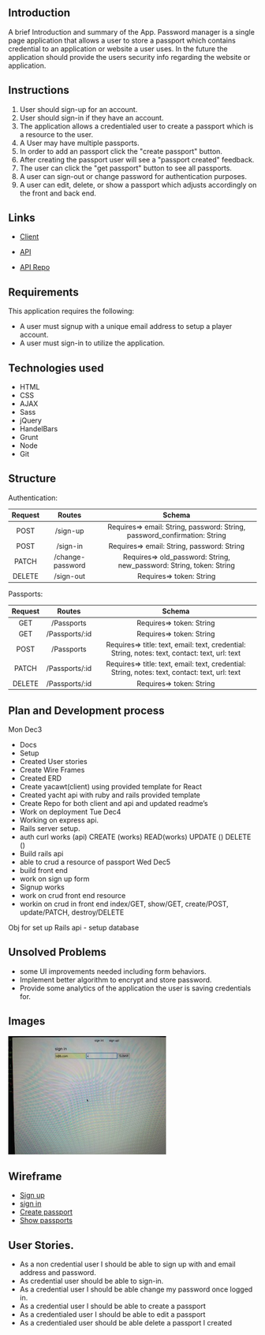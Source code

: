 ## Introduction

A brief Introduction and summary of the App.
Password manager is a single page application that allows a user to store a passport which contains credential to an application or website a user uses.
In the future the application should provide the users security info regarding the website or application.

## Instructions
1. User should sign-up for an account.
2. User should sign-in if they have an account.
3. The application allows a credentialed user to create a passport which is a resource to the user.
4. A User may have multiple passports.
5. In order to add an passport click the "create passport" button.
6. After creating the passport user will see a "passport created" feedback.
7. The user can click the "get passport" button to see all passports.
8. A user can sign-out or change password for authentication purposes.
9. A user can edit, delete, or show a passport which adjusts accordingly on the front and back end.

## Links

  - [Client](https://acharlesl.github.io/Password-Manager-app/)

  - [API](https://passportman-api.herokuapp.com/)

  - [API Repo](https://github.com/ACharlesL/Password-Manager-api)

## Requirements

This application requires the following:
  - A user must signup with a unique email address to setup a player account.
  - A user must sign-in to utilize the application.

## Technologies used

* HTML
* CSS
* AJAX
* Sass
* jQuery
* HandelBars
* Grunt
* Node
* Git

## Structure

Authentication:

| Request | Routes | Schema |
|:-------:|:-------:|:------:|
|  POST | /sign-up  | Requires=> email: String, password: String, password_confirmation: String |
|  POST |  /sign-in | Requires=> email: String, password: String |
|  PATCH |  /change-password | Requires=> old_password: String, new_password: String, token: String |
|  DELETE |  /sign-out | Requires=> token: String |

Passports:

| Request | Routes | Schema |
|:-------:|:-------:|:------:|
|  GET | /Passports  | Requires=> token: String |
|  GET |  /Passports/:id | Requires=> token: String |
|  POST |  /Passports | Requires=> title: text, email: text, credential: String, notes: text, contact: text, url: text |
|  PATCH |  /Passports/:id | Requires=> title: text, email: text, credential: String, notes: text, contact: text, url: text |
|  DELETE | /Passports/:id | Requires=> token: String |

## Plan and Development process
  Mon Dec3
   - Docs
   - Setup
   - Created User stories
   - Create Wire Frames
   - Created ERD
   - Create yacawt(client) using provided template for React
   - Created yacht api with ruby and rails provided template
   - Create Repo for both client and api and updated readme’s
   - Work on deployment
  Tue Dec4
   - Working on express api.
   - Rails server setup.
   - auth curl works (api)
     CREATE (works)
     READ(works)
     UPDATE ()
     DELETE ()
   - Build rails api
   - able to crud a resource of passport
  Wed Dec5
   - build front end
   - work on sign up form
   - Signup works
   - work on crud front end resource
   - workin on crud in front end index/GET, show/GET, create/POST, update/PATCH, destroy/DELETE


  Obj for set up Rails api - setup database


## Unsolved Problems
  - some UI improvements needed including form behaviors.
  - Implement better algorithm to encrypt and store password.
  - Provide some analytics of the application the user is saving credentials for.

## Images
![Alt text](/assets/image/snapshot1.jpg "App snapshot")

## Wireframe
  - [Sign up](https://i.imgur.com/BaG8QYp.jpg)
  - [sign in](https://i.imgur.com/490lLU6.jpg)
  - [Create passport](https://i.imgur.com/F7pJGK9.jpg)
  - [Show passports](https://i.imgur.com/wxIjQWW.jpg)

## User Stories.
* As a non credential user I should be able to sign up with and email address and password.
* As credential user should be able to sign-in.
* As a credential user I should be able change my password once logged in.
* As a credential user I should be able to create a passport
* As a credentialed user I should be able to edit a passport
* As a credentialed user should be able delete a passport I created
